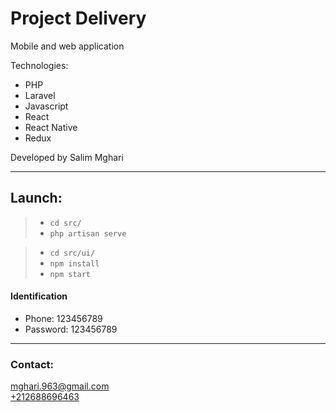 # Project Delivery

Mobile and web application   

Technologies:
- PHP
- Laravel
- Javascript
- React
- React Native
- Redux

Developed by Salim Mghari 

---

## Launch:

> - `cd src/`
> - `php artisan serve`

> - `cd src/ui/`
> - `npm install`
> - `npm start`

#### Identification 

- Phone: 123456789
- Password: 123456789

---

### Contact:

<mghari.963@gmail.com>  
<a href="call:+212688696463">+212688696463</a>
